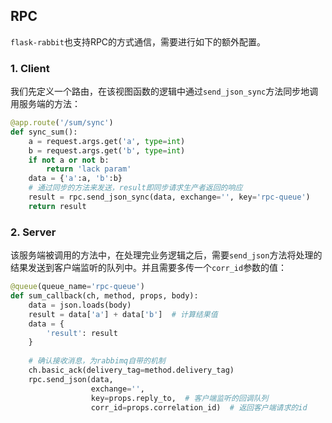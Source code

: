 ## RPC

`flask-rabbit`也支持RPC的方式通信，需要进行如下的额外配置。

### 1. Client

我们先定义一个路由，在该视图函数的逻辑中通过`send_json_sync`方法同步地调用服务端的方法：

```python
@app.route('/sum/sync')
def sync_sum():
    a = request.args.get('a', type=int)
    b = request.args.get('b', type=int)
    if not a or not b:
        return 'lack param'
    data = {'a':a, 'b':b}
    # 通过同步的方法来发送，result即同步请求生产者返回的响应
    result = rpc.send_json_sync(data, exchange='', key='rpc-queue')
    return result
```

### 2. Server

该服务端被调用的方法中，在处理完业务逻辑之后，需要`send_json`方法将处理的结果发送到客户端监听的队列中。并且需要多传一个`corr_id`参数的值：

```python
@queue(queue_name='rpc-queue')
def sum_callback(ch, method, props, body):
    data = json.loads(body)
    result = data['a'] + data['b']  # 计算结果值
    data = {
        'result': result
    }
    
    # 确认接收消息，为rabbimq自带的机制
    ch.basic_ack(delivery_tag=method.delivery_tag)  
    rpc.send_json(data, 
                  exchange='', 
                  key=props.reply_to,  # 客户端监听的回调队列
                  corr_id=props.correlation_id)  # 返回客户端请求的id
```
